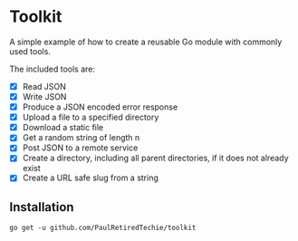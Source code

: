 # Toolkit

A simple example of how to create a reusable Go module with commonly used tools.

The included tools are:

- [X] Read JSON
- [X] Write JSON
- [x] Produce a JSON encoded error response
- [X] Upload a file to a specified directory
- [X] Download a static file
- [X] Get a random string of length n
- [X] Post JSON to a remote service 
- [X] Create a directory, including all parent directories, if it does not already exist
- [X] Create a URL safe slug from a string

## Installation

`go get -u github.com/PaulRetiredTechie/toolkit`
